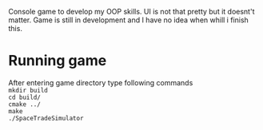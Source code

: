 Console game to develop my OOP skills. UI is not that pretty but it doesnt't matter. Game is still in development and I have no idea when whill i finish this.

# Running game
After entering game directory type following commands  
`mkdir build`  
`cd build/`  
`cmake ../`  
`make`   
`./SpaceTradeSimulator`  
